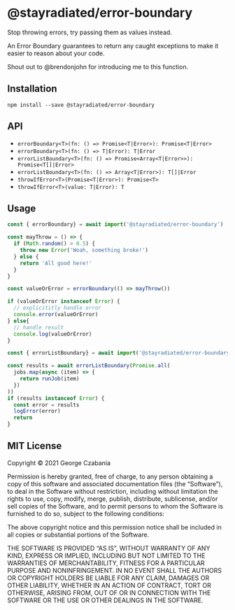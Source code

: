 # @stayradiated/error-boundary

Stop throwing errors, try passing them as values instead.

An Error Boundary guarantees to return any caught exceptions to make it easier
to reason about your code.

Shout out to @brendonjohn for introducing me to this function.

## Installation

```shell
npm install --save @stayradiated/error-boundary
```

## API

- `errorBoundary<T>(fn: () => Promise<T|Error>): Promise<T|Error>`
- `errorBoundary<T>(fn: () => T|Error): T|Error`
- `errorListBoundary<T>(fn: () => Promise<Array<T|Error>>): Promise<T[]|Error>`
- `errorListBoundary<T>(fn: () => Array<T|Error>): T[]|Error`
- `throwIfError<T>(Promise<T|Error>): Promise<T>`
- `throwIfError<T>(value: T|Error): T`

## Usage

```javascript
const { errorBoundary} = await import('@stayradiated/error-boundary')

const mayThrow = () => {
  if (Math.random() > 0.5) {
    throw new Error('Woah, something broke!')
  } else {
    return 'All good here!'
  }
}

const valueOrError = errorBoundary(() => mayThrow())

if (valueOrError instanceof Error) {
  // explicititly handle error
  console.error(valueOrError)
} else{
  // handle result
  console.log(valueOrError)
}
```

```javascript
const { errorListBoundary} = await import('@stayradiated/error-boundary')

const results = await errorListBoundary(Promise.all(
  jobs.map(async (item) => {
    return runJob(item)
  })
))
if (results instanceof Error) {
  const error = results
  logError(error)
  return
}
```

## MIT License

Copyright © 2021 George Czabania

Permission is hereby granted, free of charge, to any person obtaining a copy of
this software and associated documentation files (the “Software”), to deal in
the Software without restriction, including without limitation the rights to
use, copy, modify, merge, publish, distribute, sublicense, and/or sell copies
of the Software, and to permit persons to whom the Software is furnished to do
so, subject to the following conditions:

The above copyright notice and this permission notice shall be included in all
copies or substantial portions of the Software.

THE SOFTWARE IS PROVIDED “AS IS”, WITHOUT WARRANTY OF ANY KIND, EXPRESS OR
IMPLIED, INCLUDING BUT NOT LIMITED TO THE WARRANTIES OF MERCHANTABILITY,
FITNESS FOR A PARTICULAR PURPOSE AND NONINFRINGEMENT. IN NO EVENT SHALL THE
AUTHORS OR COPYRIGHT HOLDERS BE LIABLE FOR ANY CLAIM, DAMAGES OR OTHER
LIABILITY, WHETHER IN AN ACTION OF CONTRACT, TORT OR OTHERWISE, ARISING FROM,
OUT OF OR IN CONNECTION WITH THE SOFTWARE OR THE USE OR OTHER DEALINGS IN THE
SOFTWARE.
